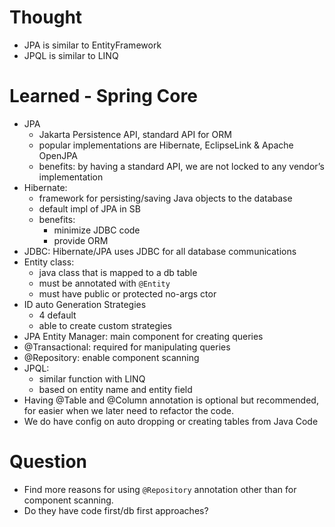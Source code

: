 # Thought

- JPA is similar to EntityFramework
- JPQL is similar to LINQ

# Learned - Spring Core

- JPA
    - Jakarta Persistence API, standard API for ORM
    - popular implementations are Hibernate, EclipseLink & Apache OpenJPA
    - benefits: by having a standard API, we are not locked to any vendor’s implementation
- Hibernate:
    - framework for persisting/saving Java objects to the database
    - default impl of JPA in SB
    - benefits:
        - minimize JDBC code
        - provide ORM
- JDBC: Hibernate/JPA uses JDBC for all database communications
- Entity class:
    - java class that is mapped to a db table
    - must be annotated with `@Entity`
    - must have public or protected no-args ctor
- ID auto Generation Strategies
    - 4 default
    - able to create custom strategies
- JPA Entity Manager: main component for creating queries
- @Transactional: required for manipulating queries
- @Repository: enable component scanning
- JPQL:
    - similar function with LINQ
    - based on entity name and entity field
- Having @Table and @Column annotation is optional but recommended, for easier when we later need to refactor the code.
- We do have config on auto dropping or creating tables from Java Code

# Question

- Find more reasons for using `@Repository` annotation other than for component scanning.
- Do they have code first/db first approaches?